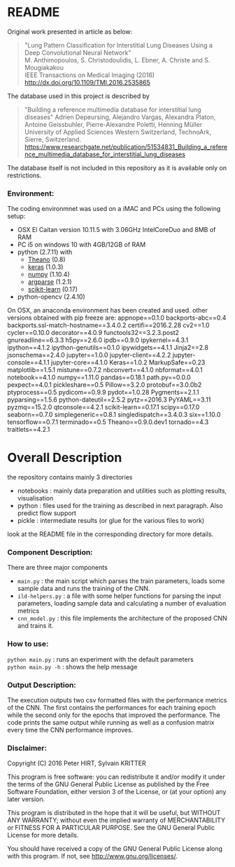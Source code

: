 # README

Original work presented in article as below:

>"Lung Pattern Classification for Interstitial Lung Diseases Using a Deep Convolutional Neural Network"  
M. Anthimopoulos, S. Christodoulidis, L. Ebner, A. Christe and S. Mougiakakou  
IEEE Transactions on Medical Imaging (2016)  
http://dx.doi.org/10.1109/TMI.2016.2535865

The database used in this project is described by

>"Building a reference multimedia database for interstitial lung diseases"
Adrien Depeursing, Alejandro Vargas, Alexandra Platon, Antoine Geissbuhler, Pierre-Alexandre Poletti, Henning Müller
University of Applied Sciences Western Switzerland, TechnoArk, Sierre, Switzerland.
https://www.researchgate.net/publication/51534831_Building_a_reference_multimedia_database_for_interstitial_lung_diseases

The database itself is not included in this repository as it is available only on restrictions.


### Environment:
The coding environmnet was used on a iMAC and PCs using the following setup:  
- OSX El Caitan version 10.11.5 with 3.06GHz IntelCoreDuo and 8MB of RAM
- PC i5 on windows 10 with 4GB/12GB of RAM
- python (2.7.11) with  
  * [Theano](https://github.com/Theano/Theano) (0.8)
  * [keras](https://github.com/fchollet/keras) (1.0.3)
  * [numpy](https://github.com/numpy/numpy) (1.10.4)
  * [argparse](https://github.com/bewest/argparse) (1.2.1)
  * [scikit-learn](https://github.com/scikit-learn/scikit-learn) (0.17)
- python-opencv (2.4.10)

On OSX, an anaconda environment has been created and used.
other versions obtained with pip freeze are: 
	appnope==0.1.0
	backports-abc==0.4
	backports.ssl-match-hostname==3.4.0.2
	certifi==2016.2.28
	cv2==1.0
	cycler==0.10.0
	decorator==4.0.9
	functools32==3.2.3.post2
	gnureadline==6.3.3
	h5py==2.6.0
	ipdb==0.9.0
	ipykernel==4.3.1
	ipython==4.1.2
	ipython-genutils==0.1.0
	ipywidgets==4.1.1
	Jinja2==2.8
	jsonschema==2.4.0
	jupyter==1.0.0
	jupyter-client==4.2.2
	jupyter-console==4.1.1
	jupyter-core==4.1.0
	Keras==1.0.2
	MarkupSafe==0.23
	matplotlib==1.5.1
	mistune==0.7.2
	nbconvert==4.1.0
	nbformat==4.0.1
	notebook==4.1.0
	numpy==1.11.0
	pandas==0.18.1
	path.py==0.0.0
	pexpect==4.0.1
	pickleshare==0.5
	Pillow==3.2.0
	protobuf==3.0.0b2
	ptyprocess==0.5
	pydicom==0.9.9
	pydot==1.0.28
	Pygments==2.1.1
	pyparsing==1.5.6
	python-dateutil==2.5.2
	pytz==2016.3
	PyYAML==3.11
	pyzmq==15.2.0
	qtconsole==4.2.1
	scikit-learn==0.17.1
	scipy==0.17.0
	seaborn==0.7.0
	simplegeneric==0.8.1
	singledispatch==3.4.0.3
	six==1.10.0
	tensorflow==0.7.1
	terminado==0.5
	Theano==0.9.0.dev1
	tornado==4.3
	traitlets==4.2.1

# Overall Description

the repository contains mainly 3 directories
- notebooks	: mainly data preparation and utilities such as plotting results, visualisation 
- python	: files used for the training as described in next paragraph. Also predict flow support 
- pickle	: intermediate results (or glue for the various files to work)

look at the README file in the corresponding directory for more details.

### Component Description:
There are three major components
- `main.py`      : the main script which parses the train parameters, loads some sample data and runs the training of the CNN.
- `ild-helpers.py`    : a file with some helper functions for parsing the input parameters, loading sample data and calculating a number of evaluation metrics
- `cnn_model.py`  : this file implements the architecture of the proposed CNN and trains it.

### How to use:
`python main.py` : runs an experiment with the default parameters  
`python main.py -h` : shows the help message

### Output Description:
The execution outputs two csv formatted files with the performance metrics of the CNN. The first contains the performances for each training epoch while the second only for the epochs that improved the performance. The code prints the same output while running as well as a confusion matrix every time the CNN performance improves.

### Disclaimer:
Copyright (C) 2016  Peter HIRT, Sylvain KRITTER

This program is free software: you can redistribute it and/or modify
it under the terms of the GNU General Public License as published by
the Free Software Foundation, either version 3 of the License, or
(at your option) any later version.

This program is distributed in the hope that it will be useful,
but WITHOUT ANY WARRANTY; without even the implied warranty of
MERCHANTABILITY or FITNESS FOR A PARTICULAR PURPOSE.  See the
GNU General Public License for more details.

You should have received a copy of the GNU General Public License
along with this program.  If not, see <http://www.gnu.org/licenses/>.




